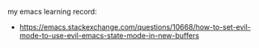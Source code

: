 
my emacs learning record:

- https://emacs.stackexchange.com/questions/10668/how-to-set-evil-mode-to-use-evil-emacs-state-mode-in-new-buffers
